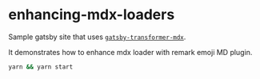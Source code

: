 # enhancing-mdx-loaders

Sample gatsby site that uses [`gatsby-transformer-mdx`][gatsby-transformer-mdx].

It demonstrates how to enhance mdx loader with remark emoji MD plugin.

```bash
yarn && yarn start
```

[gatsby-transformer-mdx]: https://www.npmjs.com/package/gatsby-transformer-mdx
